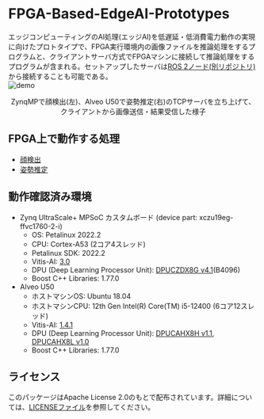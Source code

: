 # FPGA-Based-EdgeAI-Prototypes
エッジコンピューティングのAI処理(エッジAI)を低遅延・低消費電力動作の実現に向けたプロトタイプで、FPGA実行環境内の画像ファイルを推論処理をするプログラムと、クライアントサーバ方式でFPGAマシンに接続して推論処理をするプログラムが含まれる。セットアップしたサーバは[ROS 2ノード(別リポジトリ)](https://github.com/DYGV/ros2tcp-edgeAI)から接続することも可能である。  
![demo](./docs/demo_.gif)
<p align="center">
ZynqMPで顔検出(左)、Alveo U50で姿勢推定(右)のTCPサーバを立ち上げて、クライアントから画像送信・結果受信した様子
</p>  

## FPGA上で動作する処理  
- [顔検出](./face_detection)
- [姿勢推定](./pose_estimation)
  
## 動作確認済み環境
  - Zynq UltraScale+ MPSoC カスタムボード (device part: xczu19eg-ffvc1760-2-i)
    - OS: Petalinux 2022.2
    - CPU: Cortex-A53 (2コア4スレッド)
    - Petalinux SDK: 2022.2
    - Vitis-AI: [3.0](https://github.com/Xilinx/Vitis-AI/tree/3.0)
    - DPU (Deep Learning Processor Unit): [DPUCZDX8G v4.1](https://docs.xilinx.com/r/en-US/pg338-dpu)(B4096)
    - Boost C++ Libraries: 1.77.0
  - Alveo U50
    - ホストマシンOS: Ubuntu 18.04
    - ホストマシンCPU: 12th Gen Intel(R) Core(TM) i5-12400 (6コア12スレッド)
    - Vitis-AI: [1.4.1](https://github.com/Xilinx/Vitis-AI/tree/1.4.1)
    - DPU (Deep Learning Processor Unit): [DPUCAHX8H v1.1](https://docs.xilinx.com/r/1.1-English/pg367-dpucahx8h), [DPUCAHX8L v1.0](https://docs.xilinx.com/r/en-US/pg366-dpucahx8l)
    - Boost C++ Libraries: 1.77.0

## ライセンス
このパッケージはApache License 2.0のもとで配布されています。詳細については、[LICENSEファイル](./LICENSE.md)を参照してください。  
